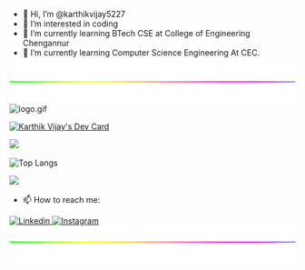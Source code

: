 - 👋 Hi, I’m @karthikvijay5227
- 👀 I’m interested in coding
- 🌱 I’m currently learning BTech CSE at College of Engineering Chengannur
- 🌱 I’m currently learning Computer Science Engineering At CEC.
<img src="https://github.com/karthikvijay5227/karthikvijay5227/blob/main/49e76e0596857673c5c80c85b84394c1.gif" width=1000px height=65px>

<img src="https://github.com/karthikvijay5227/karthikvijay5227/blob/main/karthikkk.gif" width=500px alt="logo.gif"/>

<a href="https://app.daily.dev/kv52274"><img src="https://api.daily.dev/devcards/06e82c7c06954b32b7630b092a6096c4.png?r=n62" width="300px" alt="Karthik Vijay's Dev Card"/></a>

![](https://github-readme-stats.vercel.app/api?username=karthikvijay5227&show_icons=true&theme=tokyonight)

![Top Langs](https://github-readme-stats.vercel.app/api/top-langs/?username=karthikvijay5227&layout=compact)

![](https://komarev.com/ghpvc/?username=karthikvijay5227&color=blueviolet)

- 📫 How to reach me:

<a href="https://www.linkedin.com/in/karthikvijay5227/">
  <img src="https://img.shields.io/badge/linkedin-0077B5?logo=linkedin&logoColor=white&style=for-the-badge" alt="Linkedin"/>
</a>

<a href="https://www.instagram.com/karthik82228/">
  <img src="https://img.shields.io/badge/Instagram-E4405F?logo=instagram&logoColor=white&style=for-the-badge" alt="Instagram"/>
</a>
<img src="https://github.com/karthikvijay5227/karthikvijay5227/blob/main/49e76e0596857673c5c80c85b84394c1.gif" width=1000px height=65px>

<!---
karthikvijay5227/karthikvijay5227 is a ✨ special ✨ repository because its `README.md` (this file) appears on your GitHub profile.
You can click the Preview link to take a look at your changes.
--->

